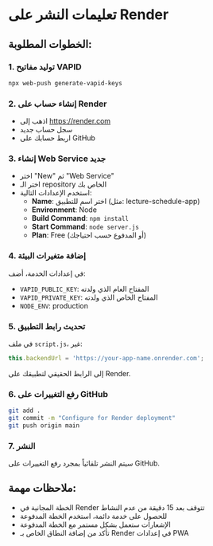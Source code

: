 
# تعليمات النشر على Render

## الخطوات المطلوبة:

### 1. توليد مفاتيح VAPID
```bash
npx web-push generate-vapid-keys
```

### 2. إنشاء حساب على Render
- اذهب إلى https://render.com
- سجل حساب جديد
- اربط حسابك على GitHub

### 3. إنشاء Web Service جديد
- اختر "New" ثم "Web Service"
- اختر الـ repository الخاص بك
- استخدم الإعدادات التالية:
  - **Name**: اختر اسم للتطبيق (مثل: lecture-schedule-app)
  - **Environment**: Node
  - **Build Command**: `npm install`
  - **Start Command**: `node server.js`
  - **Plan**: Free (أو المدفوع حسب احتياجك)

### 4. إضافة متغيرات البيئة
في إعدادات الخدمة، أضف:
- `VAPID_PUBLIC_KEY`: المفتاح العام الذي ولدته
- `VAPID_PRIVATE_KEY`: المفتاح الخاص الذي ولدته
- `NODE_ENV`: production

### 5. تحديث رابط التطبيق
في ملف `script.js`، غير:
```javascript
this.backendUrl = 'https://your-app-name.onrender.com';
```
إلى الرابط الحقيقي لتطبيقك على Render.

### 6. رفع التغييرات على GitHub
```bash
git add .
git commit -m "Configure for Render deployment"
git push origin main
```

### 7. النشر
سيتم النشر تلقائياً بمجرد رفع التغييرات على GitHub.

## ملاحظات مهمة:
- الخطة المجانية في Render تتوقف بعد 15 دقيقة من عدم النشاط
- للحصول على خدمة دائمة، استخدم الخطة المدفوعة
- الإشعارات ستعمل بشكل مستمر مع الخطة المدفوعة
- تأكد من إضافة النطاق الخاص بـ Render في إعدادات PWA
